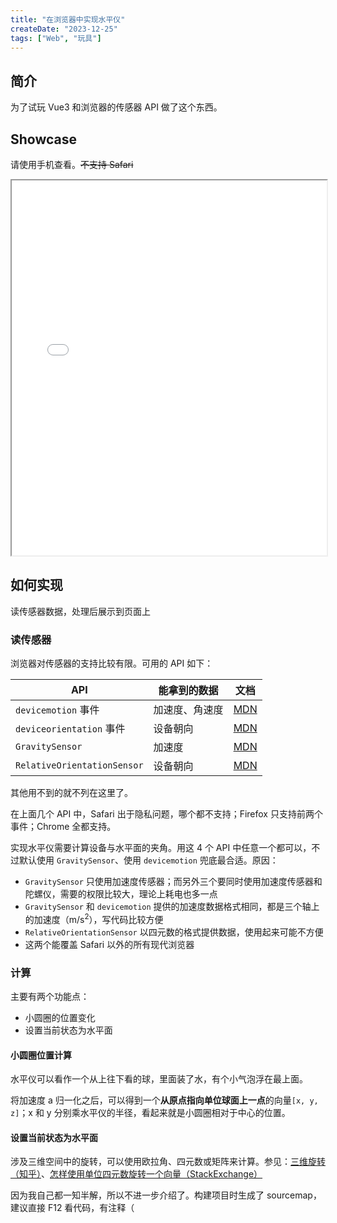 ```yaml
---
title: "在浏览器中实现水平仪"
createDate: "2023-12-25"
tags: ["Web", "玩具"]
---
```


## 简介

为了试玩 Vue3 和浏览器的传感器 API 做了这个东西。

## Showcase

请使用手机查看。~~不支持 Safari~~

<iframe style="width:100%;height:600px" src="./dist/index.html"></iframe>

## 如何实现

读传感器数据，处理后展示到页面上

### 读传感器

浏览器对传感器的支持比较有限。可用的 API 如下：

| API                         | 能拿到的数据   | 文档                                                                                   |
| --------------------------- | -------------- | -------------------------------------------------------------------------------------- |
| `devicemotion` 事件         | 加速度、角速度 | [MDN](https://developer.mozilla.org/en-US/docs/Web/API/Window/devicemotion_event)      |
| `deviceorientation` 事件    | 设备朝向       | [MDN](https://developer.mozilla.org/en-US/docs/Web/API/Window/deviceorientation_event) |
| `GravitySensor`             | 加速度         | [MDN](https://developer.mozilla.org/en-US/docs/Web/API/GravitySensor)                  |
| `RelativeOrientationSensor` | 设备朝向       | [MDN](https://developer.mozilla.org/en-US/docs/Web/API/RelativeOrientationSensor)      |

其他用不到的就不列在这里了。

在上面几个 API 中，Safari 出于隐私问题，哪个都不支持；Firefox 只支持前两个事件；Chrome 全都支持。

实现水平仪需要计算设备与水平面的夹角。用这 4 个 API 中任意一个都可以，不过默认使用 `GravitySensor`、使用 `devicemotion` 兜底最合适。原因：

- `GravitySensor` 只使用加速度传感器；而另外三个要同时使用加速度传感器和陀螺仪，需要的权限比较大，理论上耗电也多一点
- `GravitySensor` 和 `devicemotion` 提供的加速度数据格式相同，都是三个轴上的加速度（m/s<sup>2</sup>），写代码比较方便
- `RelativeOrientationSensor` 以四元数的格式提供数据，使用起来可能不方便
- 这两个能覆盖 Safari 以外的所有现代浏览器

### 计算

主要有两个功能点：

- 小圆圈的位置变化
- 设置当前状态为水平面

#### 小圆圈位置计算

水平仪可以看作一个从上往下看的球，里面装了水，有个小气泡浮在最上面。

将加速度 a 归一化之后，可以得到一个**从原点指向单位球面上一点**的向量`[x, y, z]`；x 和 y 分别乘水平仪的半径，看起来就是小圆圈相对于中心的位置。

#### 设置当前状态为水平面

涉及三维空间中的旋转，可以使用欧拉角、四元数或矩阵来计算。参见：[三维旋转（知乎）](https://zhuanlan.zhihu.com/p/135951128)、[怎样使用单位四元数旋转一个向量（StackExchange）](https://math.stackexchange.com/questions/40164/how-do-you-rotate-a-vector-by-a-unit-quaternion)

因为我自己都一知半解，所以不进一步介绍了。构建项目时生成了 sourcemap，建议直接 F12 看代码，有注释（
